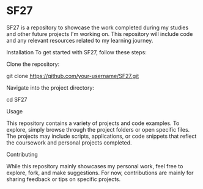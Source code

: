 # SF27

SF27 is a repository to showcase the work completed during my studies and other future projects I'm working on. This repository will include code and any relevant resources related to my learning journey.

Installation
To get started with SF27, follow these steps:

Clone the repository:

git clone https://github.com/your-username/SF27.git

Navigate into the project directory:

cd SF27

Usage

This repository contains a variety of projects and code examples. To explore, simply browse through the project folders or open specific files. The projects may include scripts, applications, or code snippets that reflect the coursework and personal projects completed.

Contributing

While this repository mainly showcases my personal work, feel free to explore, fork, and make suggestions. For now, contributions are mainly for sharing feedback or tips on specific projects.
